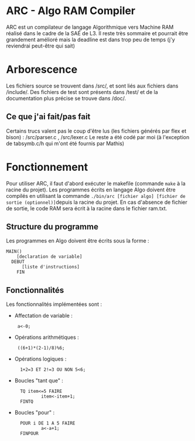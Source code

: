 # ARC - Algo RAM Compiler

ARC est un compilateur de langage Algorithmique vers Machine RAM réalisé dans le cadre de la SAÉ de L3. Il reste très sommaire et pourrait être grandement amélioré mais la deadline est dans trop peu de temps (j'y reviendrai peut-être qui sait) 


# Arborescence
Les fichiers source se trouvent dans /src/, et sont liés aux fichiers dans /include/. Des fichiers de test sont présents dans /test/ et de la documentation plus précise se trouve dans /doc/.

## Ce que j'ai fait/pas fait

Certains trucs valent pas le coup d'être lus (les fichiers générés par flex et bison) : /src/parser.c , /src/lexer.c
Le reste a été codé par moi (à l'exception de tabsymb.c/h qui m'ont été fournis par Mathis) 

# Fonctionnement

Pour utiliser ARC, il faut d'abord exécuter le makefile (commande `make` à la racine du projet). Les programmes écrits en langage Algo doivent être compilés en utilisant la commande `./bin/arc [fichier algo] [fichier de sortie (optionnel)]`depuis la racine du projet. En cas d'absence de fichier de sortie, le code RAM sera écrit à la racine dans le fichier ram.txt.

## Structure du programme

Les programmes en Algo doivent être écrits sous la forme :

    MAIN()
	    [declaration de variable]
	  DEBUT
		  [liste d'instructions]
		FIN

## Fonctionnalités

Les fonctionnalités implémentées sont :

 - Affectation de variable :

		a<-0;
	
 - Opérations arithmétiques :
 

		((6+1)*(2-1)/8)%6;
- Opérations logiques :

		1+2=3 ET 2!=3 OU NON 5<6;
- Boucles "tant que" :

		TQ item<=5 FAIRE
				item<-item+1;
		FINTQ
- Boucles "pour" :

		POUR i DE 1 A 5 FAIRE
				a<-a+1;
		FINPOUR

